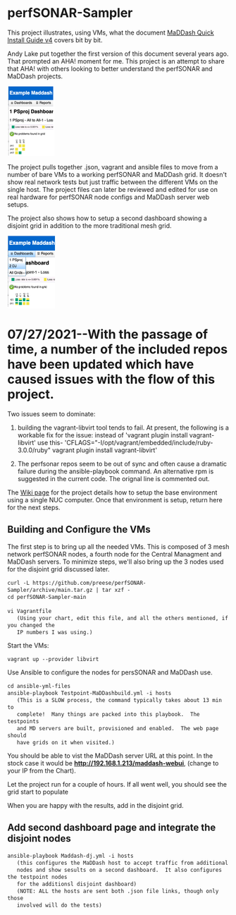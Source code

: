 # perfSONAR-Sampler
This project illustrates, using VMs, what the document [MaDDash Quick Install Guide v4](https://docs.google.com/document/d/1k7FT66MKPy3JjpD5k0OFAFlTpSdFmZ6huhTUDQ2rGGY/edit?usp=sharing) covers bit by bit.

Andy Lake put together the first version of this document several years ago.  That prompted an AHA! moment for me.  This project is an attempt to share that AHA! with others looking to better understand the perfSONAR and MaDDash projects.
<p align="left">
<img src="https://github.com/preese/perfSONAR-Sampler/blob/main/docs/Maingrid.png">
</p>

The project pulls together .json, vagrant and ansible files to move from a number of bare VMs to a working perfSONAR and MaDDash grid.  It doesn't show real network tests but just traffic between the different VMs on the single host.  The project files can later be reviewed and edited for use on real hardware for perfSONAR node configs and MaDDash server web setups.

The project also shows how to setup a second dashboard showing a disjoint grid in addition to the more traditional mesh grid.
<p align="left">
<img src="https://github.com/preese/perfSONAR-Sampler/blob/main/docs/Disjointgrid.png">
</p>

# 07/27/2021--With the passage of time, a number of the included repos have been updated which have caused issues with the flow of this project.

Two issues seem to dominate:
1. building the vagrant-libvirt tool tends to fail.  At present, the following is a workable fix for the issue:
instead of 'vagrant plugin install vagrant-libvirt' use this-
'CFLAGS="-I/opt/vagrant/embedded/include/ruby-3.0.0/ruby" vagrant plugin install vagrant-libvirt'

2. The perfsonar repos seem to be out of sync and often cause a dramatic failure during the ansible-playbook command.  An alternative rpm is suggested in the current code.  The orignal line is commented out.

The [Wiki page](../../wiki) for the project details how to setup the base environment using a single NUC computer.  Once that environment is setup, return here for the next steps.

## Building and Configure the VMs
The first step is to bring up all the needed VMs.  This is composed of 3 mesh network perfSONAR nodes, a fourth node for the Central Managment and MaDDash servers.  To minimize steps, we'll also bring up the 3 nodes used for the disjoint grid discussed later.
```
curl -L https://github.com/preese/perfSONAR-Sampler/archive/main.tar.gz | tar xzf -
cd perfSONAR-Sampler-main

vi Vagrantfile
   (Using your chart, edit this file, and all the others mentioned, if you changed the
   IP numbers I was using.)
```

Start the VMs:
```
vagrant up --provider libvirt
```
Use Ansible to configure the nodes for persSONAR and MaDDash use.
```
cd ansible-yml-files
ansible-playbook Testpoint-MaDDashbuild.yml -i hosts
   (This is a SLOW process, the command typically takes about 13 min to 
   complete!  Many things are packed into this playbook.  The testpoints 
   and MD servers are built, provisioned and enabled.  The web page should 
   have grids on it when visited.)
```

You should be able to vist the MaDDash server URL at this point.  In the stock case it would be **http://192.168.1.213/maddash-webui**, (change to your IP from the Chart).

Let the project run for a couple of hours.  If all went well, you should see the grid start to populate

When you are happy with the results, add in the disjoint grid.

## Add second dashboard page and integrate the disjoint nodes
```
ansible-playbook Maddash-dj.yml -i hosts
   (this configures the MaDDash host to accept traffic from additional 
   nodes and show sesults on a second dashboard.  It also configures the testpoint nodes
   for the additionsl disjoint dashboard)
   (NOTE: ALL the hosts are sent both .json file links, though only those
   involved will do the tests)
